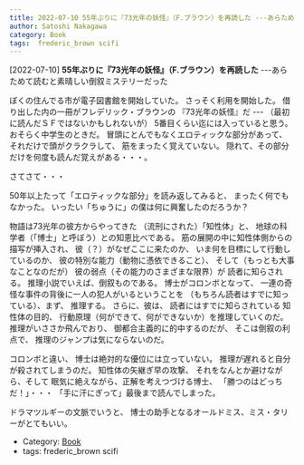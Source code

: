 ```yaml
---
title: 2022-07-10 55年ぶりに『73光年の妖怪』（F.ブラウン）を再読した ---あらためて読むと素晴しい倒叙ミステリーだった
author: Satoshi Nakagawa
category: Book
tags:  frederic_brown scifi
---
```


[2022-07-10] **55年ぶりに『73光年の妖怪』（F.ブラウン）を再読した**  ---あらためて読むと素晴しい倒叙ミステリーだった

 ぼくの住んでる市が電子図書館を開始していた。
さっそく利用を開始した。
借り出した内の一冊がフレデリック・ブラウンの
『73光年の妖怪』だ ---
（最初に読んだＳＦではないかもしれないが）
5番目くらい迄には入っていると思う。
おそらく中学生のときだ。
冒頭にとんでもなくエロティックな部分があって、
それだけで頭がクラクラして、
筋をまったく覚えていない。
隠れて、その部分だけを何度も読んだ覚えがある・・・。

 さてさて・・・

 50年以上たって「エロティックな部分」を読み返してみると、
まったく何でもなかった。
いったい「ちゅうに」の僕は何に興奮したのだろうか？

 物語は73光年の彼方からやってきた
（流刑にされた）「知性体」と、
地球の科学者（「博士」と呼ぼう）との知恵比べである。
筋の展開の中に知性体側からの描写が挿入され、
彼（？）がなぜここに来たのか、
いま何を目標にして行動しているのか、
彼の特別な能力（動物に憑依できること）、
そして（もっとも大事なことなのだが）
彼の弱点（その能力のさまざまな限界）が
読者に知らされる。
推理小説でいえば、倒叙ものである。
博士がコロンボとなって、
一連の奇怪な事件の背後に一人の犯人がいるということを
（もちろん読者はすでに知っている）、まず、
推理する。
さらに、彼は、
読者にはすでに知らされている
知性体の目的、
行動原理（何ができて、何ができないか）を推理していくのだ。
推理がいささか飛んでおり、
御都合主義的に的中するのだが、
そこは倒叙の利点で、
推理のジャンプは気にならないのだ。

 コロンボと違い、
博士は絶対的な優位には立っていない。
推理が遅れると自分が殺されてしまうのだ。
知性体の矢継ぎ早の攻撃、
それをなんとか避けながら、そして
眠気に絶えながら、正解を考えつづける博士、
「勝つのはどっちだ！」・・・
「手に汗にぎって」最後まで読んでしまった。

 ドラマツルギーの文脈でいうと、
博士の助手となるオールドミス、ミス・タリーがとてもいい。

- Category: [Book](https://merapano.github.io/categories.html#Book)
- tags:  frederic_brown scifi
